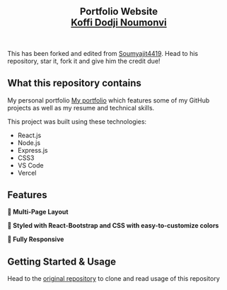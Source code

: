 <h2 align="center">
  Portfolio Website<br/>
  <a href="https://xxx.vercel.app/" target="_blank">Koffi Dodji Noumonvi</a>
</h2>

<br/>

This has been forked and edited from [Soumyajit4419](https://github.com/soumyajit4419/Portfolio). Head to his repository, star it, fork it and give him the credit due!

## What this repository contains

My personal portfolio <a href="https://xxx.vercel.app/" target="_blank">My portfolio</a> which features some of my GitHub projects as well as my resume and technical skills.<br/>

This project was built using these technologies:

- React.js
- Node.js
- Express.js
- CSS3
- VS Code
- Vercel

## Features

**📖 Multi-Page Layout**

**🎨 Styled with React-Bootstrap and CSS with easy-to-customize colors**

**📱 Fully Responsive**

## Getting Started & Usage

Head to the [original repository](https://github.com/soumyajit4419/Portfolio) to clone and read usage of this repository
